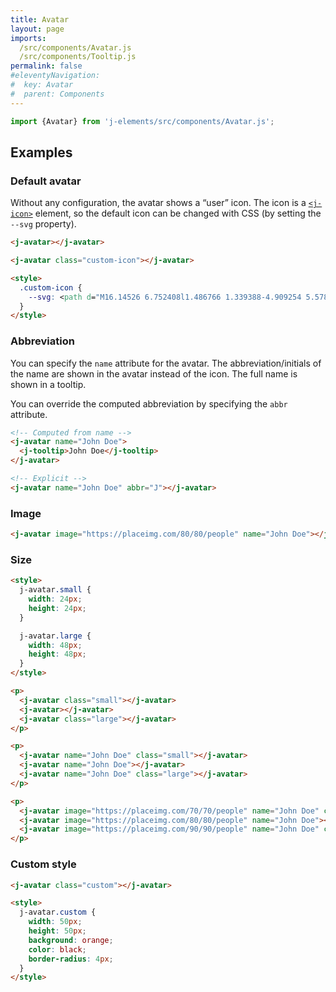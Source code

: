 ```yaml
---
title: Avatar
layout: page
imports:
  /src/components/Avatar.js
  /src/components/Tooltip.js
permalink: false
#eleventyNavigation:
#  key: Avatar
#  parent: Components
---
```


```javascript
import {Avatar} from 'j-elements/src/components/Avatar.js';
```
<module-size modules="components/Avatar.js,util/DefineElementMixin.js,util/Stylable.js,components/Icon.js"></module-size>

## Examples

### Default avatar

Without any configuration, the avatar shows a “user” icon. The icon is a [`<j-icon>`](/icon) element, so the default icon can be changed with CSS (by setting the `--svg` property).

<render-example></render-example>

```html
<j-avatar></j-avatar>

<j-avatar class="custom-icon"></j-avatar>

<style>
  .custom-icon {
    --svg: <path d="M16.14526 6.752408l1.486766 1.339388-4.909254 5.578324c-.223349.249992-.903305.565635-2.039867.946926a.20002.20002 0 0 1-.120015.002272c-.105986-.031147-.166655-.142316-.135508-.248302l.00002.000005c.331547-1.128177.608798-1.817041.831754-2.066593l4.886105-5.55202zm.89182-1.013364l1.240148-1.409164c.369021-.413042.995814-.442158 1.39998-.065033.404167.377126.432657 1.017683.063636 1.430725L18.52354 7.07878l-1.48646-1.339735zM15.015176 5l-1.608163 1.8h-5.414C7.330035 6.8 6.8 7.33413 6.8 7.993012v8.013976C6.8 16.669964 7.33413 17.2 7.993012 17.2h8.013976c.662976 0 1.193012-.53413 1.193012-1.193012v-4.44073L19 9.551534v6.445114C19 17.655354 17.657621 19 15.996649 19H8.00335C6.344646 19 5 17.657621 5 15.996649V8.00335C5 6.344646 6.342379 5 8.003351 5h7.011825z"/>;
  }
</style>
```

### Abbreviation

You can specify the `name` attribute for the avatar. The abbreviation/initials of the name are shown in the avatar instead of the icon. The full name is shown in a tooltip.

You can override the computed abbreviation by specifying the `abbr` attribute.

<render-example></render-example>

```html
<!-- Computed from name -->
<j-avatar name="John Doe">
  <j-tooltip>John Doe</j-tooltip>
</j-avatar>

<!-- Explicit -->
<j-avatar name="John Doe" abbr="J"></j-avatar>
```

### Image

<render-example></render-example>

```html
<j-avatar image="https://placeimg.com/80/80/people" name="John Doe"></j-avatar>
```

### Size

<render-example></render-example>

```html
<style>
  j-avatar.small {
    width: 24px;
    height: 24px;
  }

  j-avatar.large {
    width: 48px;
    height: 48px;
  }
</style>

<p>
  <j-avatar class="small"></j-avatar>
  <j-avatar></j-avatar>
  <j-avatar class="large"></j-avatar>
</p>

<p>
  <j-avatar name="John Doe" class="small"></j-avatar>
  <j-avatar name="John Doe"></j-avatar>
  <j-avatar name="John Doe" class="large"></j-avatar>
</p>

<p>
  <j-avatar image="https://placeimg.com/70/70/people" name="John Doe" class="small"></j-avatar>
  <j-avatar image="https://placeimg.com/80/80/people" name="John Doe"></j-avatar>
  <j-avatar image="https://placeimg.com/90/90/people" name="John Doe" class="large"></j-avatar>
</p>
```

### Custom style

<render-example></render-example>

```html
<j-avatar class="custom"></j-avatar>

<style>
  j-avatar.custom {
    width: 50px;
    height: 50px;
    background: orange;
    color: black;
    border-radius: 4px;
  }
</style>
```
